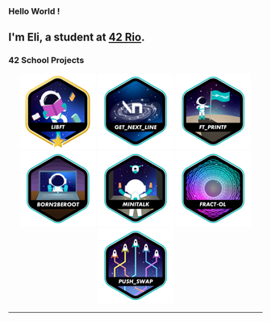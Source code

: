 ### Hello World !

I'm Eli, a student at [42 Rio](https://42.rio/).
---

### 42 School Projects
<div align="center">

<a href="">![42 Badge](https://github.com/elissandrovieira/HELLO/blob/main/42_badges/libftm.png)</a>
<a href="">![42 Badge](https://github.com/elissandrovieira/HELLO/blob/main/42_badges/get_next_linee.png)</a>
<a href="">![42 Badge](https://github.com/elissandrovieira/HELLO/blob/main/42_badges/ft_printfe.png)</a>
<a href="">![42 Badge](https://github.com/elissandrovieira/HELLO/blob/main/42_badges/born2beroote.png)</a>
<a href="">![42 Badge](https://github.com/elissandrovieira/HELLO/blob/main/42_badges/minitalke.png)</a>
<a href="">![42 Badge](https://github.com/elissandrovieira/HELLO/blob/main/42_badges/fract-ole.png)</a>
<a href="">![42 Badge](https://github.com/elissandrovieira/HELLO/blob/main/42_badges/push_swape.png)</a>

</div>

---
